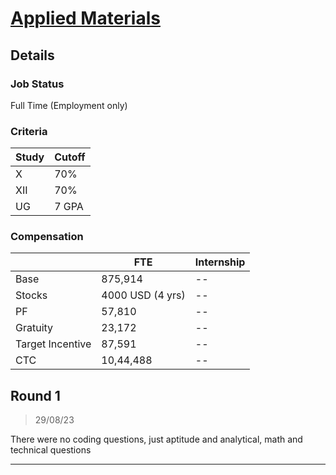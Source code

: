 # [Applied Materials](http://www.appliedmaterials.com/)

## Details

### Job Status

Full Time (Employment only)

### Criteria

| Study | Cutoff |
|-------|--------|
| X     | 70%    |
| XII   | 70%    |
| UG    | 7 GPA  |

[comment]: # (Any other details go under this. This is a comment)

### Compensation

|                  | FTE              | Internship |
|------------------|------------------|------------|
| Base             | 875,914          | --         |
| Stocks           | 4000 USD (4 yrs) | --         |
| PF               | 57,810           | --         |
| Gratuity         | 23,172           | --         |
| Target Incentive | 87,591           | --         |
| CTC              | 10,44,488        | --         |

[comment]: # (Details about the rounds go under this comment.)

## Round 1

> 29/08/23

[comment]: # (Summary of the sections and experience below this comment.)

There were no coding questions, just aptitude and analytical, math and technical questions

---
